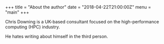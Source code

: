 +++
title = "About the author"
date = "2018-04-22T21:00:00Z"
menu = "main"
+++

Chris Downing is a UK-based consultant focused on the high-performance computing (HPC) industry.

He hates writing about himself in the third person.